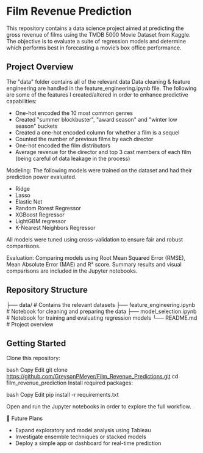 # Film Revenue Prediction
This repository contains a data science project aimed at predicting the gross revenue of films using the TMDB 5000 Movie Dataset from Kaggle. The objective is to evaluate a suite of regression models and determine which performs best in forecasting a movie’s box office performance.

## Project Overview
The "data" folder contains all of the relevant data
Data cleaning & feature engineering are handled in the feature_engineering.ipynb file. The following are some of the features I created/altered in order to enhance predictive capabilities:
* One-hot encoded the 10 most common genres
* Created "summer blockbuster", "award season" and "winter low season" buckets
* Created a one-hot encoded column for whether a film is a sequel
* Counted the number of previous films by each director
* One-hot encoded the film distributors
* Average revenue for the director and top 3 cast members of each film (being careful of data leakage in the process)

Modeling: The following models were trained on the dataset and had their prediction power evaluated.
* Ridge
* Lasso
* Elastic Net
* Random Rorest Regressor
* XGBoost Regressor
* LightGBM regressor
* K-Nearest Neighbors Regressor

All models were tuned using cross-validation to ensure fair and robust comparisons.

Evaluation: Comparing models using Root Mean Squared Error (RMSE), Mean Absolute Error (MAE) and R² score.
Summary results and visual comparisons are included in the Jupyter notebooks.

## Repository Structure

├── data/                      # Contains the relevant datasets
├── feature_engineering.ipynb        # Notebook for cleaning and preparing the data
├── model_selection.ipynb  # Notebook for training and evaluating regression models
└── README.md                  # Project overview


## Getting Started
Clone this repository:

bash
Copy
Edit
git clone https://github.com/GreysonPMeyer/Film_Revenue_Predictions.git
cd film_revenue_prediction
Install required packages:

bash
Copy
Edit
pip install -r requirements.txt

Open and run the Jupyter notebooks in order to explore the full workflow.

📌 Future Plans
* Expand exploratory and model analysis using Tableau
* Investigate ensemble techniques or stacked models
* Deploy a simple app or dashboard for real-time prediction

